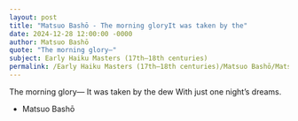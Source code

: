 ```yaml
---
layout: post
title: "Matsuo Bashō - The morning gloryIt was taken by the"
date: 2024-12-28 12:00:00 -0000
author: Matsuo Bashō
quote: "The morning glory—"
subject: Early Haiku Masters (17th–18th centuries)
permalink: /Early Haiku Masters (17th–18th centuries)/Matsuo Bashō/Matsuo Bashō - The morning gloryIt was taken by the
---
```


The morning glory—
It was taken by the dew
With just one night’s dreams.

- Matsuo Bashō
